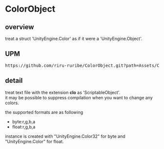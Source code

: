 # ColorObject

## overview
treat a struct 'UnityEngine.Color' as if it were a 'UnityEngine.Object'.

## UPM
<pre>https://github.com/riru-ruribe/ColorObject.git?path=Assets/ColorObject</pre>

## detail
treat text file with the extension **clo** as 'ScriptableObject'.  
it may be possible to suppress compilation when you want to change any colors.

the supported formats are as following
- byte:r,g,b,a
- float:r,g,b,a

instance is created with "UnityEngine.Color32" for byte and "UnityEngine.Color" for float.
